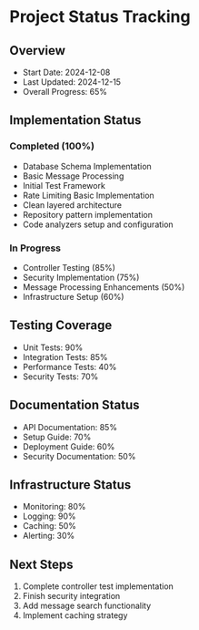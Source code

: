 # Project Status Tracking

## Overview
- Start Date: 2024-12-08
- Last Updated: 2024-12-15
- Overall Progress: 65%

## Implementation Status
### Completed (100%)
- Database Schema Implementation
- Basic Message Processing
- Initial Test Framework
- Rate Limiting Basic Implementation
- Clean layered architecture
- Repository pattern implementation
- Code analyzers setup and configuration

### In Progress
- Controller Testing (85%)
- Security Implementation (75%)
- Message Processing Enhancements (50%)
- Infrastructure Setup (60%)

## Testing Coverage
- Unit Tests: 90%
- Integration Tests: 85%
- Performance Tests: 40%
- Security Tests: 70%

## Documentation Status
- API Documentation: 85%
- Setup Guide: 70%
- Deployment Guide: 60%
- Security Documentation: 50%

## Infrastructure Status
- Monitoring: 80%
- Logging: 90%
- Caching: 50%
- Alerting: 30%

## Next Steps
1. Complete controller test implementation
2. Finish security integration
3. Add message search functionality
4. Implement caching strategy
